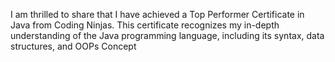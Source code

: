 I am thrilled to share that I have achieved a Top Performer Certificate in Java from Coding Ninjas. This certificate recognizes my in-depth understanding of the Java programming language, including its syntax, data structures, and OOPs Concept
